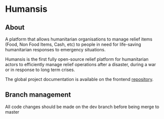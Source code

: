 Humansis
==============

## About

A platform that allows humanitarian organisations to manage relief items (Food, Non Food Items, Cash, etc) to people in need for life-saving humanitarian responses to emergency situations.

Humansis is the first fully open-source relief platform for humanitarian actors to efficiently manage relief operations after a disaster, during a war or in response to long term crises. 

The global project documentation is available on the frontend [repository](https://github.com/ReliefApplications/bms_front).

## Branch management

All code changes should be made on the dev branch before being merge to master
